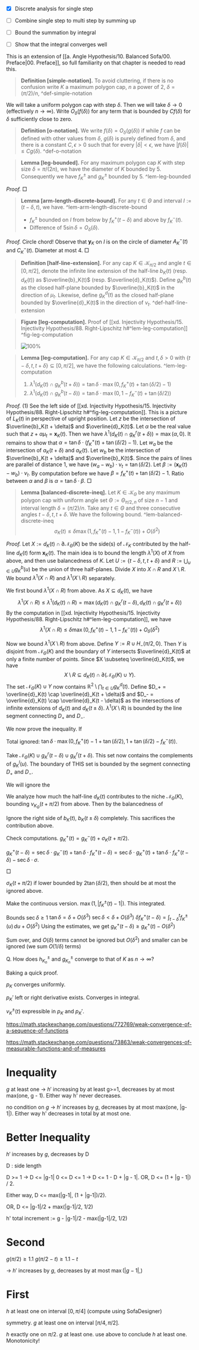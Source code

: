 - [x] Discrete analysis for single step
- [ ] Combine single step to multi step by summing up
- [ ] Bound the summation by integral
- [ ] Show that the integral converges well


This is an extension of [[a. Angle Hypothesis/10. Balanced Sofa/00. Preface|00. Preface]], so full familiarity on that chapter is needed to read this.

> __Definition [simple-notation].__ To avoid cluttering, if there is no confusion write $K$ a maximum polygon cap, $n$ a power of 2, $\delta = (\pi/2) / n$, ^def-simple-notation

We will take a uniform polygon cap with step $\delta$. Then we will take $\delta \to 0$ (effectively $n \to \infty$). Write $O_\delta(f(\delta))$ for any term that is bounded by $C f(\delta)$ for $\delta$ sufficiently close to zero.

> __Definition [o-notation].__ We write $f(\delta) = O_\delta(g(\delta))$ if while $f$ can be defined with other values from $\delta$, $g(\delta)$ is purely defined from $\delta$, and there is a constant $C, \epsilon > 0$ such that for every $|\delta| < \epsilon$, we have $|f(\delta)| \leq C g(\delta)$. ^def-o-notation

> __Lemma [leg-bounded].__ For any maximum polygon cap $K$ with step size $\delta = \pi/(2n)$, we have the diameter of $K$ bounded by $5$. Consequently we have $f_K^{\pm}$ and $g_K^{\pm}$ bounded by 5. ^lem-leg-bounded

_Proof._  □

> __Lemma [arm-length-discrete-bound].__ For any $t \in \Theta$ and interval $I := (t - \delta, t)$, we have. ^lem-arm-length-discrete-bound
> 
> - $f_K^{\pm}$ bounded on $I$ from below by $f_K^+(t - \delta)$ and above by $f_K^-(t)$.
> - Difference of $5 \sin \delta = O_\delta(\delta)$.

_Proof._ Circle chord! Observe that $\mathbf{y}_K$ on $I$ is on the circle of diameter $A_K^-(t)$ and $C_K^-(t)$. Diameter at most 4. □

> __Definition [half-line-extension].__ For any cap $K \in \mathcal{K}_{\pi/2}$ and angle $t \in [0, \pi/2]$, denote the infinite line extension of the half-line $b_K(t)$ (resp. $d_K(t)$) as $\overline{b}_K(t)$ (resp. $\overline{d}_K(t)$). Define $g_K^b(t)$ as the closed half-plane bounded by $\overline{b}_K(t)$ in the direction of $\mu_t$. Likewise, define $g_K^d(t)$ as the closed half-plane bounded by $\overline{d}_K(t)$ in the direction of $\nu_t$. ^def-half-line-extension

> __Figure [leg-computation].__ Proof of [[xd. Injectivity Hypothesis/15. Injectivity Hypothesis/88. Right-Lipschitz h#^lem-leg-computation]] ^fig-leg-computation
> 
> ![100%](images/leg-computation.svg)

> __Lemma [leg-computation].__ For any cap $K \in \mathcal{K}_{\pi/2}$ and $t, \delta > 0$ with $\left\{ t - \delta, t, t + \delta \right\} \subseteq [0, \pi/2]$, we have the following calculations. ^lem-leg-computation
> 
> 1. $\lambda^1(d_K(t) \cap g_K^b(t + \delta)) = \tan \delta \cdot \max(0, f_K^+(t) + \tan(\delta / 2) - 1)$
> 2. $\lambda^1(d_K(t) \cap g_K^b(t - \delta)) = \tan \delta \cdot \max(0, 1 - f_K^-(t) + \tan(\delta / 2))$

_Proof._ (1) See the left side of [[xd. Injectivity Hypothesis/15. Injectivity Hypothesis/88. Right-Lipschitz h#^fig-leg-computation]]. This is a picture of $L_K(t)$ in perspective of upright position. Let $z$ be the intersection of $\overline{b}_K(t + \delta)$ and $\overline{d}_K(t)$. Let $\alpha$ be the real value such that $z + \alpha \mu_t = \mathbf{x}_K(t)$. Then we have $\lambda^1(d_K(t) \cap g_K^r(t + \delta)) = \max(\alpha, 0)$. It remains to show that $\alpha = \tan \delta \cdot (f_K^+(t) + \tan(\delta / 2) - 1)$. Let $w_a$ be the intersection of $a_K(t + \delta)$ and $a_K(t)$. Let $w_b$ be the intersection of $\overline{b}_K(t + \delta)$ and $\overline{b}_K(t)$. Since the pairs of lines are parallel of distance 1, we have $(w_a - w_b) \cdot \nu_t = \tan(\delta/2)$. Let $\beta := (\mathbf{x}_K(t) - w_b) \cdot \nu_t$. By computation before we have $\beta = f_K^+(t) + \tan(\delta / 2) - 1$. Ratio between $\alpha$ and $\beta$ is $\alpha = \tan \delta \cdot \beta$. □

> __Lemma [balanced-discrete-ineq].__ Let $K \in \mathcal{K}_\Theta$ be any maximum polygon cap with uniform angle set $\Theta := \Theta_{\pi/2, n}$ of size $n-1$ and interval length $\delta = (\pi/2) / n$. Take any $t \in \Theta$ and three consecutive angles $t - \delta, t, t + \delta$. We have the following bound. ^lem-balanced-discrete-ineq
$$
\sigma_K(t) \leq \delta \max(1, f_K^+(t) - 1, 1 - f_K^-(t)) + O(\delta^2)
$$

_Proof._ Let $X := d_K(t) \cap \partial \mathcal{N}_\Theta(K)$ be the side(s) of $\mathcal{N}_K$ contributed by the half-line $d_K(t)$ form $\mathbf{x}_K(t)$. The main idea is to bound the length $\lambda^1(X)$ of $X$ from above, and then use balancedness of $K$. Let $U := \left\{ t - \delta, t, t + \delta \right\}$ and  $R := \bigcup_{u \in U} g_K^b (u)$ be the union of three half-planes. Divide $X$ into $X \cap R$ and $X \setminus R$. We bound $\lambda^1(X \cap R)$ and $\lambda^1(X \setminus R)$ separately.

We first bound $\lambda^1(X \cap R)$ from above. As $X \subseteq d_K(t)$, we have
$$
\lambda^1(X \cap R) \leq \lambda^1(d_K(t) \cap R) = \max(d_K(t) \cap g_K^r(t - \delta), d_K(t) \cap g_K^r(t + \delta))
$$
By the computation in [[xd. Injectivity Hypothesis/15. Injectivity Hypothesis/88. Right-Lipschitz h#^lem-leg-computation]], we have
$$
\lambda^1(X \cap R) \leq \delta \max(0, f_K^+(t) - 1, 1 - f_K^-(t)) + O_\delta(\delta^2)
$$

Now we bound $\lambda^1(X \setminus R)$ from above. Define $Y := R \cup H_-(\pi/2, 0)$. Then $Y$ is disjoint from $\mathcal{N}_\Theta(K)$ and the boundary of $Y$ intersects $\overline{d}_K(t)$ at only a finite number of points. Since $X \subseteq \overline{d}_K(t)$, we have
$$
X \setminus R \subseteq d_K(t) \cap \partial (\mathcal{N}_\Theta(K) \cup Y).
$$
The set $\mathcal{N}_\Theta(K) \cup Y$ now contains $\mathbb{R}^2 \setminus \bigcap_{t \in U} g_K^d(t)$. Define $D_+ = \overline{d}_K(t) \cap \overline{d}_K(t + \delta)$ and $D_- = \overline{d}_K(t) \cap \overline{d}_K(t - \delta)$ as the intersections of infinite extensions of $d_K(t)$ and $d_K(t \pm \delta)$. $\lambda^1(X \setminus R)$ is bounded by the line segment connecting $D_+$ and $D_-$.

We now prove the inequality. If 



Total ignored: $\tan \delta \cdot\max(0, f_K^+(t) - 1 + \tan (\delta/2), 1 + \tan (\delta / 2) - f_K^-(t))$.

Take $\mathcal{N}_\Theta(K) \cup g_K^r(t - \delta) \cup g_K^r (t + \delta)$. This set now contains the complements of $g_K^l(u)$. The boundary of THIS set is bounded by the segment connecting $D_+$ and $D_-$. 



We will ignore the 

We analyze how much the half-line $d_K(t)$ contributes to the niche $\mathcal{N}_\Theta(K)$, bounding $\nu_{K_{\Theta}}(t + \pi/2)$ from above. Then by the balancedness of 

Ignore the right side of $b_K(t)$, $b_K(t \pm \delta)$ completely. This sacrifices the contribution above.

Check computations. 
$g_K^+(t) = g_K^-(t) + \sigma_K(t + \pi/2)$.

$g_K^+(t - \delta) = \sec \delta \cdot g_K^-(t) + \tan \delta \cdot f_K^+(t - \delta) = \sec \delta \cdot g_K^+(t) + \tan \delta \cdot f_K^+(t - \delta) - \sec \delta \cdot \sigma$.

□


$\sigma_K(t + \pi/2)$ if lower bounded by $2 \tan (\delta / 2)$, then should be at most the ignored above.

Make the continuous version. $\max(1, |f_K^{\pm}(t) - 1|)$. This integrated.



Bounds $\sec \delta \geq 1$
$\tan \delta = \delta + O(\delta^3)$
$\sec \delta < \delta + O(\delta^3)$
$\delta f_K^+(t - \delta) = \int_{t - \delta}^t f_K^{\pm}(u) \, du + O(\delta^2)$
Using the estimates, we get
$g_K^+(t - \delta) \geq g_K^+(t) - O(\delta^2)$

Sum over, and $O(\delta)$ terms cannot be ignored but $O(\delta^2)$ and smaller can be ignored
(we sum $O(1/\delta)$ terms)


Q. How does $h^{\pm}_{K_n}$ and $g_{K_n}^{\pm}$ converge to that of $K$ as $n \to \infty$?

Baking a quick proof. 

$p_K$ converges uniformly. 

$p_K'$ left or right derivative exists. Converges in integral.

$v_K^{\pm}(t)$ expressible in $p_K$ and $p_K'$.

https://math.stackexchange.com/questions/772769/weak-convergence-of-a-sequence-of-functions

https://math.stackexchange.com/questions/73863/weak-convergences-of-measurable-functions-and-of-measures



# Inequality

$g$ at least one -> $h'$ increasing by at least g>=1, decreases by at most max(one, g - 1). Either way h' never decreases.

no condition on $g$ -> $h'$ increases by $g$, decreases by at most max(one, |g-1|). Either way h' decreases in total by at most one.

# Better Inequality

$h'$ increases by $g$, decreases by D

D : side length

D >= 1 -> D <= |g-1|
0 <= D <= 1 -> D <= 1 - D + |g - 1|. OR, D <= (1 + |g - 1|) / 2.

Either way, D <= max(|g-1|, (1 + |g-1|)/2).

OR, D <= |g-1|/2 + max(|g-1|/2, 1/2)

h' total increment := g - |g-1|/2 - max(|g-1|/2, 1/2)

# Second

$g(\pi/2) \geq 1.1$ 
$g(\pi/2 - t) \geq 1.1 - t$

-> $h'$ increases by $g$, decreases by at most $\max(|g - 1|, )$


# First

$h$ at least one on interval $[0, \pi/4]$ (compute using SofaDesigner)

symmetry. $g$ at least one on interval $[\pi/4, \pi/2]$.

$h$ exactly one on $\pi/2$. $g$ at least one. use above to conclude $h$ at least one. Monotonicity!

